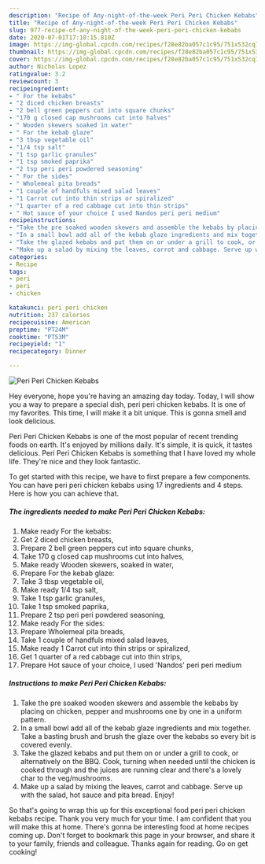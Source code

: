 ```yaml
---
description: "Recipe of Any-night-of-the-week Peri Peri Chicken Kebabs"
title: "Recipe of Any-night-of-the-week Peri Peri Chicken Kebabs"
slug: 977-recipe-of-any-night-of-the-week-peri-peri-chicken-kebabs
date: 2020-07-01T17:10:15.810Z
image: https://img-global.cpcdn.com/recipes/f28e82ba057c1c95/751x532cq70/peri-peri-chicken-kebabs-recipe-main-photo.jpg
thumbnail: https://img-global.cpcdn.com/recipes/f28e82ba057c1c95/751x532cq70/peri-peri-chicken-kebabs-recipe-main-photo.jpg
cover: https://img-global.cpcdn.com/recipes/f28e82ba057c1c95/751x532cq70/peri-peri-chicken-kebabs-recipe-main-photo.jpg
author: Nicholas Lopez
ratingvalue: 3.2
reviewcount: 3
recipeingredient:
- " For the kebabs"
- "2 diced chicken breasts"
- "2 bell green peppers cut into square chunks"
- "170 g closed cap mushrooms cut into halves"
- " Wooden skewers soaked in water"
- " For the kebab glaze"
- "3 tbsp vegetable oil"
- "1/4 tsp salt"
- "1 tsp garlic granules"
- "1 tsp smoked paprika"
- "2 tsp peri peri powdered seasoning"
- " For the sides"
- " Wholemeal pita breads"
- "1 couple of handfuls mixed salad leaves"
- "1 Carrot cut into thin strips or spiralized"
- "1 quarter of a red cabbage cut into thin strips"
- " Hot sauce of your choice I used Nandos peri peri medium"
recipeinstructions:
- "Take the pre soaked wooden skewers and assemble the kebabs by placing on chicken, pepper and mushrooms one by one in a uniform pattern."
- "In a small bowl add all of the kebab glaze ingredients and mix together. Take a basting brush and brush the glaze over the kebabs so every bit is covered evenly."
- "Take the glazed kebabs and put them on or under a grill to cook, or alternatively on the BBQ. Cook, turning when needed until the chicken is cooked through and the juices are running clear and there&#39;s a lovely char to the veg/mushrooms."
- "Make up a salad by mixing the leaves, carrot and cabbage. Serve up with the salad, hot sauce and pita bread. Enjoy!"
categories:
- Recipe
tags:
- peri
- peri
- chicken

katakunci: peri peri chicken 
nutrition: 237 calories
recipecuisine: American
preptime: "PT24M"
cooktime: "PT53M"
recipeyield: "1"
recipecategory: Dinner

---
```



![Peri Peri Chicken Kebabs](https://img-global.cpcdn.com/recipes/f28e82ba057c1c95/751x532cq70/peri-peri-chicken-kebabs-recipe-main-photo.jpg)

Hey everyone, hope you're having an amazing day today. Today, I will show you a way to prepare a special dish, peri peri chicken kebabs. It is one of my favorites. This time, I will make it a bit unique. This is gonna smell and look delicious.



Peri Peri Chicken Kebabs is one of the most popular of recent trending foods on earth. It's enjoyed by millions daily. It's simple, it is quick, it tastes delicious. Peri Peri Chicken Kebabs is something that I have loved my whole life. They're nice and they look fantastic.


To get started with this recipe, we have to first prepare a few components. You can have peri peri chicken kebabs using 17 ingredients and 4 steps. Here is how you can achieve that.

<!--inarticleads1-->

##### The ingredients needed to make Peri Peri Chicken Kebabs:

1. Make ready  For the kebabs:
1. Get 2 diced chicken breasts,
1. Prepare 2 bell green peppers cut into square chunks,
1. Take 170 g closed cap mushrooms cut into halves,
1. Make ready  Wooden skewers, soaked in water,
1. Prepare  For the kebab glaze:
1. Take 3 tbsp vegetable oil,
1. Make ready 1/4 tsp salt,
1. Take 1 tsp garlic granules,
1. Take 1 tsp smoked paprika,
1. Prepare 2 tsp peri peri powdered seasoning,
1. Make ready  For the sides:
1. Prepare  Wholemeal pita breads,
1. Take 1 couple of handfuls mixed salad leaves,
1. Make ready 1 Carrot cut into thin strips or spiralized,
1. Get 1 quarter of a red cabbage cut into thin strips,
1. Prepare  Hot sauce of your choice, I used &#39;Nandos&#39; peri peri medium




<!--inarticleads2-->

##### Instructions to make Peri Peri Chicken Kebabs:

1. Take the pre soaked wooden skewers and assemble the kebabs by placing on chicken, pepper and mushrooms one by one in a uniform pattern.
1. In a small bowl add all of the kebab glaze ingredients and mix together. Take a basting brush and brush the glaze over the kebabs so every bit is covered evenly.
1. Take the glazed kebabs and put them on or under a grill to cook, or alternatively on the BBQ. Cook, turning when needed until the chicken is cooked through and the juices are running clear and there&#39;s a lovely char to the veg/mushrooms.
1. Make up a salad by mixing the leaves, carrot and cabbage. Serve up with the salad, hot sauce and pita bread. Enjoy!




So that's going to wrap this up for this exceptional food peri peri chicken kebabs recipe. Thank you very much for your time. I am confident that you will make this at home. There's gonna be interesting food at home recipes coming up. Don't forget to bookmark this page in your browser, and share it to your family, friends and colleague. Thanks again for reading. Go on get cooking!
